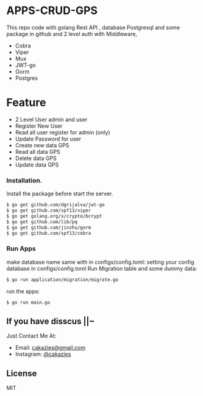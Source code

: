 # APPS-CRUD-GPS

This repo code with golang Rest API , database Postgresql and some package in github and 2 level auth with Middleware, 

  - Cobra
  - Viper
  - Mux
  - JWT-go
  - Gorm
  - Postgres

# Feature

  - 2 Level User admin and user
  - Register New User  
  - Read all user register for admin (only) 
  - Update Password for user
  - Create new data GPS 
  - Read all data GPS 
  - Delete data GPS 
  - Update data GPS 

### Installation.

Install the package before start the server.

```sh
$ go get github.com/dgrijalva/jwt-go
$ go get github.com/spf13/viper 
$ go get golang.org/x/crypto/bcrypt
$ go get github.com/lib/pq
$ go get github.com/jinzhu/gorm
$ go get github.com/spf13/cobra
```
### Run Apps

make database name same with in configs/config.toml:
setting your config database in configs/config.toml
Run Migration table and some dummy data:
```sh
$ go run application/migration/migrate.go
```
run the apps:
```sh
$ go run main.go
```


## If you have disscus ||~
Just Contact Me At:
- Email: [cakazies@gmail.com](mailto:cakazies@gmail.com)
- Instagram: [@cakazies](https://www.instagram.com/cakazies/)

License
----
MIT

